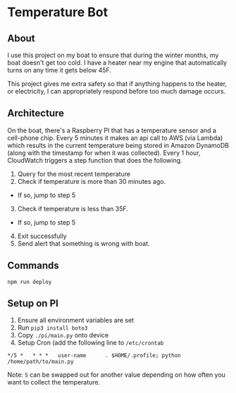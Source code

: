 # Temperature Bot

## About

I use this project on my boat to ensure that during the winter
months, my boat doesn't get too cold. I have a heater near
my engine that automatically turns on any time it gets below 45F.

This project gives me extra safety so that if anything happens to
the heater, or electricity, I can appropriately respond before
too much damage occurs.

## Architecture

On the boat, there's a Raspberry PI that has a temperature sensor
and a cell-phone chip. Every 5 minutes it makes an api call to
AWS (via Lambda) which results in the current temperature being
stored in Amazon DynamoDB (along with the timestamp for when it
was collected). Every 1 hour, CloudWatch triggers a step function
that does the following.

1. Query for the most recent temperature
2. Check if temperature is more than 30 minutes ago.
  - If so, jump to step 5
3. Check if temperature is less than 35F.
  - If so, jump to step 5
4. Exit successfully
5. Send alert that something is wrong with boat.

## Commands

```shell
npm run deploy
```

## Setup on PI

1. Ensure all environment variables are set
2. Run `pip3 install boto3`
3. Copy `./pi/main.py` onto device
4. Setup Cron (add the following line to `/etc/crontab`

```shell
*/5 *   * * *   user-name      . $HOME/.profile; python /home/path/to/main.py
```

Note:
`5` can be swapped out for another value depending on how
often you want to collect the temperature.
